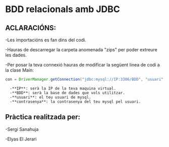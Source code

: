 # BDD relacionals amb JDBC
  
## ACLARACIÓNS:
  -Les importacións es fan dins del codi.
  
  -Hauras de descarregar la carpeta anomenada "zips" per poder extreure les dades.
  
  -Per posar la teva connexió hauras de modificar la següent linea de codi a la clase Main:
  
  ```java
  con = DriverManager.getConnection("jdbc:mysql://IP:3306/BDD", "usuari", "contrasenya");
  ```
      -**IP**: serà la IP de la teva maquina virtual.
      -**BDD**: serà la base de dades que vols utilitzar.
      -**usuari**: el teu usuari de mysql.
      -**contrasenya**: la contrasenya del teu mysql pel usuari.
  
  ## Pràctica realitzada per:
  -Sergi Sanahuja
  
  -Elyas El Jerari

